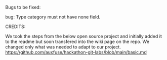 Bugs to be fixed:

bug: Type category must not have none field.


CREDITS:

We took the steps from the below open source project and initially added it to the readme but soon transfered into the wiki page on the repo. We changed only what was needed to adapt to our project. 
https://github.com/auxfuse/hackathon-git-labs/blob/main/basic.md